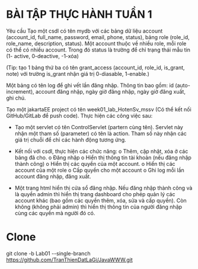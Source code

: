 # BÀI TẬP THỰC HÀNH TUẦN 1

Yêu cầu
Tạo một csdl có tên mydb với các bảng dữ liệu account (account_id, full_name, password, email,
phone, status), bảng role (role_id, role_name, description, status). Một account thuộc về nhiều
role, mỗi role có thể có nhiều account. Trong đó status là trường để chỉ trạng thái mẫu tin (1-
active, 0-deactive, -1-xóa)

(Tip: tạo 1 bảng thứ ba có tên grant_access (account_id, role_id, is_grant, note) với trường
is_grant nhận giá trị 0-diasable, 1-enable.)

Một bảng có tên log để ghi vết lần đăng nhập. Thông tin bao gồm: id (auto-increment), account
đăng nhập, ngày giờ đăng nhập, ngày giờ đăng xuất, ghi chú.

Tạo một jakartaEE project có tên week01_lab_HotenSv_mssv (Có thể kết nối GitHub/GitLab để
push code). Thực hiện các công việc sau:
- Tạo một servlet có tên ControlServlet (partern cùng tên). Servlet này nhận một tham số
(parameter) có tên là action. Tham số này nhận các giá trị chuỗi để chỉ các hành động
tương ứng.

- Kết nối với csdl, thực hiện các chức năng:
o Thêm, cập nhật, xóa ở các bảng đã cho.
o Đăng nhập
o Hiển thị thông tin tài khoản (nếu đăng nhập thành công)
o Hiển thị các quyền của một account.
o Hiển thị các account của một role
o Cấp quyền cho một account
o Ghi log mỗi lần account đăng nhập, đăng xuất.
- Một trang html hiển thị cửa sổ đăng nhập. Nếu đăng nhập thành công và là quyền admin
thì hiển thị trang dashboard cho phép quản lý các account khác (bao gồm các quyền thêm,
xóa, sửa và cấp quyền). Còn không (không phải admin) thì hiển thị thông tin của người
đăng nhập cùng các quyền mà người đó có.
# Clone
git clone -b Lab01 --single-branch https://github.com/TranThienDatLaGi/JavaWWW.git
